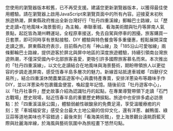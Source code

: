 您使用的瀏覽器版本較舊，已不再受支援。建議您更新瀏覽器版本，以獲得最佳使用體驗。請在瀏覽器上啟用JavaScript來瀏覽頁面中的所有內容。迎接夏末初秋旅遊熱潮，屏東縣政府推出全新台灣好行「牡丹四重溪線」郵輪巴士路線，以「歷史走讀×在地風味×海景藝術」為主軸，串聯車城、看海美術館與牡丹等屏南人氣景點，起訖皆為潮州轉運站，全程原車接送，免去自駕與停車的困擾。旅客購買一日套票，即可同時享有景點接駁、DIY 體驗與特色餐食等多重優惠，輕鬆展開深度走讀之旅。屏東縣政府表示，目前縣內已有「神山線」及「185沿山可愛咖線」兩條郵輪巴士路線，提供遊客於屏北與屏中地區的深度旅遊體驗，持續引領南台灣旅遊熱潮，不僅深受國內中北部旅客喜愛，更吸引許多國際旅客慕名而來。本次推出的「牡丹四重溪線」，以文化走讀結合在地風味與海景藝術，期盼帶領旅人以更從容的步調走進屏南，感受恆春半島多層次的魅力。新線首站抵達車城鄉「四獸仔交易所」，結合四重溪休閒農業區遊客中心與農特產專賣，安排洋蔥染布等趣味手作DIY，並以洋蔥染布包裹鐵盒便當，喚起童年記憶。隨後前往「牡丹遊客中心」，以「牡丹社事件」歷史故事介紹為認識牡丹的起點，在專業導覽帶領下走讀「石門古戰場」歷史現場，貼近恆春半島的重要歷史轉捩點。旅途中也安排多處必訪景點：於「四重溪溫泉公園」，體驗弱鹼性碳酸泉的免費足湯，享受溫暖療癒的片刻；至「車城福安宮」感受全台最大土地公廟的信仰文化，還有洋蔥、鹹鴨蛋、綠豆蒜等道地美味也不容錯過；最後來到「看海美術館」，登上海景觀台遠眺蔚藍天際與壯麗海岸線，於海風與藝術氛圍中為旅程畫下悠然句點。